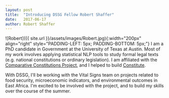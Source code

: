 ```yaml
---
layout: post
title:  "Introducing DSSG Fellow Robert Shaffer"
date:   2017-06-17
author: Robert Shaffer
---
```


![Robert]({{ site.url }}/assets/images/Robert.jpg){:width="200px" align="right" style="PADDING-LEFT: 5px; PADDING-BOTTOM: 5px;"}
I am a PhD candidate in Government at the University of Texas at Austin.
Most of my work involves applying statistical NLP tools to study formal
legal texts (e.g. national constitutions or ordinary legislation). I am
affiliated with the [Comparative Constitutions Project](http://comparativeconstitutionsproject.org/),
and I helped to build [Constitute](https://www.constituteproject.org/).

With DSSG, I'll be working with the Vital Signs team on projects related to
food security, microeconomic indicators, and environmental outcomes in East
Africa. I'm excited to be involved with the project, and to build my skills
over the course of the summer.
